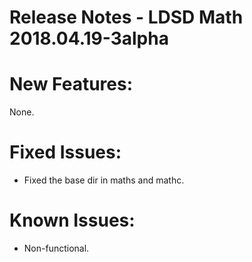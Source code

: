 # Release Notes - LDSD Math 2018.04.19-3alpha

# New Features:

None.

# Fixed Issues:

- Fixed the base dir in maths and mathc.

# Known Issues:

- Non-functional.

